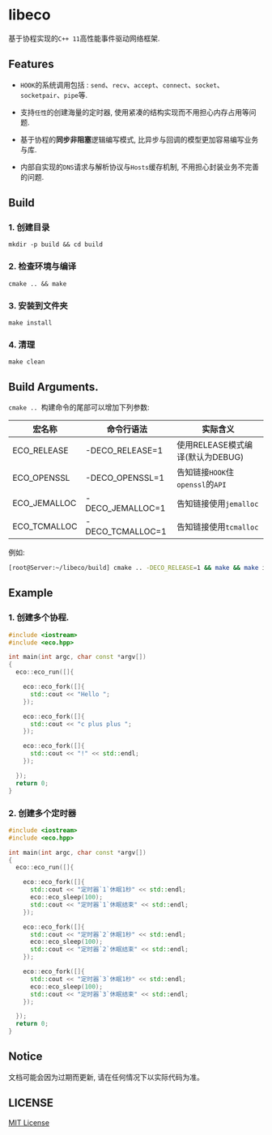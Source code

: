# libeco

  基于协程实现的`C++ 11`高性能事件驱动网络框架.

## Features

  * `HOOK`的系统调用包括 : `send`、`recv`、`accept`、`connect`、`socket`、`socketpair`、`pipe`等.

  * 支持`任性`的创建海量的定时器, 使用紧凑的结构实现而不用担心内存占用等问题.

  * 基于协程的**同步非阻塞**逻辑编写模式, 比异步与回调的模型更加容易编写业务与库.

  * 内部自实现的`DNS`请求与解析协议与`Hosts`缓存机制, 不用担心封装业务不完善的问题.

## Build


### 1. 创建目录

  `mkdir -p build && cd build`
  
### 2. 检查环境与编译

  `cmake .. && make`

### 3. 安装到文件夹

  `make install`

### 4. 清理

  `make clean`

## Build Arguments.

 `cmake .. `构建命令的尾部可以增加下列参数:

|宏名称|命令行语法|实际含义|
|------|------|------|
|ECO_RELEASE|-DECO_RELEASE=1|使用RELEASE模式编译(默认为DEBUG)|
|ECO_OPENSSL|-DECO_OPENSSL=1|告知链接`HOOK`住`openssl`的`API`|
|ECO_JEMALLOC|-DECO_JEMALLOC=1|告知链接使用`jemalloc`|
|ECO_TCMALLOC|-DECO_TCMALLOC=1|告知链接使用`tcmalloc`|

例如: 
```bash
[root@Server:~/libeco/build] cmake .. -DECO_RELEASE=1 && make && make install
```

## Example


### 1. 创建多个协程.
```cpp
#include <iostream>
#include <eco.hpp>

int main(int argc, char const *argv[])
{
  eco::eco_run([]{

    eco::eco_fork([]{
      std::cout << "Hello ";
    });

    eco::eco_fork([]{
      std::cout << "c plus plus ";
    });

    eco::eco_fork([]{
      std::cout << "!" << std::endl;
    });

  });
  return 0;
}
```


### 2. 创建多个定时器

```cpp
#include <iostream>
#include <eco.hpp>

int main(int argc, char const *argv[])
{
  eco::eco_run([]{

    eco::eco_fork([]{
      std::cout << "定时器`1`休眠1秒" << std::endl;
      eco::eco_sleep(100);
      std::cout << "定时器`1`休眠结束" << std::endl;
    });

    eco::eco_fork([]{
      std::cout << "定时器`2`休眠1秒" << std::endl;
      eco::eco_sleep(100);
      std::cout << "定时器`2`休眠结束" << std::endl;
    });

    eco::eco_fork([]{
      std::cout << "定时器`3`休眠1秒" << std::endl;
      eco::eco_sleep(100);
      std::cout << "定时器`3`休眠结束" << std::endl;
    });

  });
  return 0;
}
```

## Notice

  文档可能会因为过期而更新, 请在任何情况下以实际代码为准。

## LICENSE

  [MIT License](https://github.com/CandyMi/libeco/blob/master/LICENSE)
